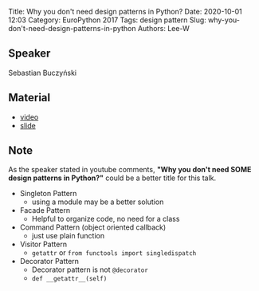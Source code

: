 Title: Why you don't need design patterns in Python?
Date: 2020-10-01 12:03
Category: EuroPython 2017
Tags: design pattern
Slug: why-you-don't-need-design-patterns-in-python
Authors: Lee-W

## Speaker
Sebastian Buczyński

## Material
* [video](https://www.youtube.com/watch?v=G5OeYHCJuv0)
* [slide](https://ep2017.europython.eu/media/conference/slides/why-you-dont-need-design-patterns-in-python.pdf)

## Note
As the speaker stated in youtube comments, **"Why you don't need SOME design patterns in Python?"** could be a better title for this talk.

* Singleton Pattern
    * using a module may be a better solution
* Facade Pattern
    * Helpful to organize code, no need for a class
* Command Pattern (object oriented callback)
    * just use plain function
* Visitor Pattern
    * `getattr` or `from functools import singledispatch`
* Decorator Pattern
    * Decorator pattern is not `@decorator`
    * `def __getattr__(self)`
